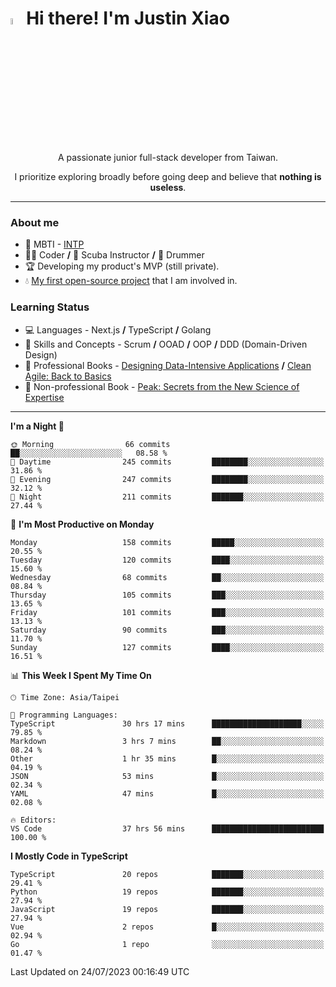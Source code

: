 # <img src="https://media.giphy.com/media/hvRJCLFzcasrR4ia7z/giphy.gif" width="5%">Hi there! I'm Justin Xiao
<p align="center">A passionate junior full-stack developer from Taiwan.  </p>
<p align="center">I prioritize exploring broadly before going deep and believe that <b>nothing is useless</b>.</p>

---
### About me
- 👀 MBTI - [INTP](https://www.16personalities.com/intp-personality)
- 👨‍💻 Coder **/** 🤿 Scuba Instructor **/** 🥁 Drummer
- 🏆 Developing my product's MVP (still private).
- 💧 [My first open-source project](https://github.com/Game-as-a-Service/Game-Lobby-Web) that I am involved in.

### Learning Status
- ‍💻 Languages - Next.js **/** TypeScript **/** Golang
- 🧠 Skills and Concepts - Scrum **/** OOAD **/** OOP **/** DDD (Domain-Driven Design)
- 📖 Professional Books - [Designing Data-Intensive Applications](https://a.co/d/aNTrecE) **/** [Clean Agile: Back to Basics](https://a.co/d/5K1qUNh)
- 🔖 Non-professional Book - [Peak: Secrets from the New Science of Expertise](https://a.co/d/9aoCxyl)

---
<!--START_SECTION:waka-->
**I'm a Night 🦉** 

```text
🌞 Morning                66 commits          ██░░░░░░░░░░░░░░░░░░░░░░░   08.58 % 
🌆 Daytime                245 commits         ████████░░░░░░░░░░░░░░░░░   31.86 % 
🌃 Evening                247 commits         ████████░░░░░░░░░░░░░░░░░   32.12 % 
🌙 Night                  211 commits         ███████░░░░░░░░░░░░░░░░░░   27.44 % 
```
📅 **I'm Most Productive on Monday** 

```text
Monday                   158 commits         █████░░░░░░░░░░░░░░░░░░░░   20.55 % 
Tuesday                  120 commits         ████░░░░░░░░░░░░░░░░░░░░░   15.60 % 
Wednesday                68 commits          ██░░░░░░░░░░░░░░░░░░░░░░░   08.84 % 
Thursday                 105 commits         ███░░░░░░░░░░░░░░░░░░░░░░   13.65 % 
Friday                   101 commits         ███░░░░░░░░░░░░░░░░░░░░░░   13.13 % 
Saturday                 90 commits          ███░░░░░░░░░░░░░░░░░░░░░░   11.70 % 
Sunday                   127 commits         ████░░░░░░░░░░░░░░░░░░░░░   16.51 % 
```


📊 **This Week I Spent My Time On** 

```text
🕑︎ Time Zone: Asia/Taipei

💬 Programming Languages: 
TypeScript               30 hrs 17 mins      ████████████████████░░░░░   79.85 % 
Markdown                 3 hrs 7 mins        ██░░░░░░░░░░░░░░░░░░░░░░░   08.24 % 
Other                    1 hr 35 mins        █░░░░░░░░░░░░░░░░░░░░░░░░   04.19 % 
JSON                     53 mins             █░░░░░░░░░░░░░░░░░░░░░░░░   02.34 % 
YAML                     47 mins             █░░░░░░░░░░░░░░░░░░░░░░░░   02.08 % 

🔥 Editors: 
VS Code                  37 hrs 56 mins      █████████████████████████   100.00 % 
```

**I Mostly Code in TypeScript** 

```text
TypeScript               20 repos            ███████░░░░░░░░░░░░░░░░░░   29.41 % 
Python                   19 repos            ███████░░░░░░░░░░░░░░░░░░   27.94 % 
JavaScript               19 repos            ███████░░░░░░░░░░░░░░░░░░   27.94 % 
Vue                      2 repos             █░░░░░░░░░░░░░░░░░░░░░░░░   02.94 % 
Go                       1 repo              ░░░░░░░░░░░░░░░░░░░░░░░░░   01.47 % 
```




 Last Updated on 24/07/2023 00:16:49 UTC
<!--END_SECTION:waka-->

